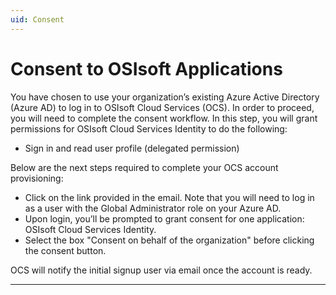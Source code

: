 ```yaml
---
uid: Consent
---
```


# Consent to OSIsoft Applications

You have chosen to use your organization’s existing Azure Active Directory (Azure AD) to log in to OSIsoft Cloud Services (OCS). In order to proceed, you will need to complete the consent workflow. In this step, you will grant permissions for OSIsoft Cloud Services Identity to do the following:

- Sign in and read user profile (delegated permission)

Below are the next steps required to complete your OCS account provisioning:

- Click on the link provided in the email. Note that you will need to log in as a user with the Global Administrator role on your Azure AD.
- Upon login, you’ll be prompted to grant consent for one application: OSIsoft Cloud Services Identity.
- Select the box "Consent on behalf of the organization" before clicking the consent button.

OCS will notify the initial signup user via email once the account is ready.

***
